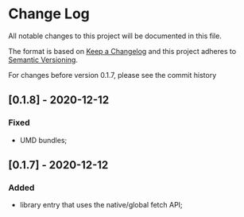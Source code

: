 # Change Log
All notable changes to this project will be documented in this file.

The format is based on [Keep a Changelog](http://keepachangelog.com/)
and this project adheres to [Semantic Versioning](http://semver.org/).

For changes before version 0.1.7, please see the commit history

## [0.1.8] - 2020-12-12

### Fixed
- UMD bundles;

## [0.1.7] - 2020-12-12

### Added
- library entry that uses the native/global fetch API;
